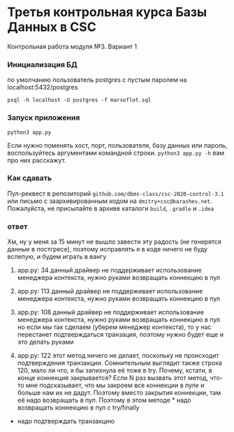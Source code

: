 # Третья контрольная курса Базы Данных в CSC
Контрольная работа модуля №3. Вариант 1




### Инициализация БД
по умолчанию пользователь postgres с пустым паролем на localhost:5432/postgres

```
psql -h localhost -U postgres -f marsoflot.sql
```

### Запуск приложения
```
python3 app.py
```

Если нужно поменять хост, порт, пользователя, базу данных или пароль, воспользуйтесь аргументами командной строки. `python3 app.py -h`  вам про них расскажут.

### Как сдавать
Пул-реквест в репозиторий `github.com/dbms-class/csc-2020-control-3.1` или письмо с заархивированным кодом на `dmitry+csc@barashev.net`. Пожалуйста, не присылайте в архиве каталоги `build`, `.gradle` и `.idea` 

### ответ
Хм, ну у меня за 15 минут не вышло завести эту радость (не генерятся данные в постгресе), поэтому исправлять я в коде ничего не буду вслепую, и будем играть в вангу
1) app.py: 34
данный драйвер не поддерживает использование менеджера контекста, нужно руками возвращать коннекцию в пул

2) app.py: 113
данный драйвер не поддерживает использование менеджера контекста, нужно руками возвращать коннекцию в пул

3) app.py: 108
данный драйвер не поддерживает использование менеджера контекста, нужно руками возвращать коннекцию в пул
но если мы так сделаем (уберем менеджер контекста), то у нас перестанет подтверждаться транзация, поэтому нужно будет еще и это делать руками

4) app.py: 122
этот метод ничего не делает, поскольку не происходит подтверждения транзакции. Сомнительным выглядит также строка 120, мало ли что, я бы запихнула её тоже в try.
Почему, кстати, в конце коннекция закрывается? Если N раз вызвать этот метод, что-то мне подсказывает, что мы закроем все коннекции в пуле и больше нам их не дадут. Поэтому вместо закрытия коннекции,
там её надо возвращать в пул.
Поэтому в этом методе * надо возвращать коннекцию в пул с try/finally
* надо подтверждать транзакцию